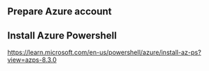 


## Prepare Azure account 

## Install Azure Powershell

https://learn.microsoft.com/en-us/powershell/azure/install-az-ps?view=azps-8.3.0



